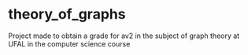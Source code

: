 # theory_of_graphs
 Project made to obtain a grade for av2 in the subject of graph theory at UFAL in the computer science course
